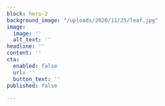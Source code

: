 ```yaml
---
block: hero-2
background_image: "/uploads/2020/11/25/leaf.jpg"
image:
  image: ''
  alt_text: ''
headline: ''
content: ''
cta:
  enabled: false
  url: ''
  button_text: ''
published: false

---
```

